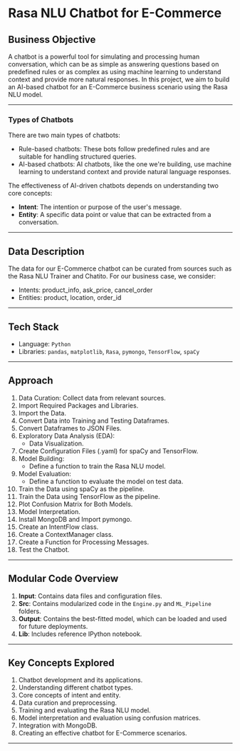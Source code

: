 # Rasa NLU Chatbot for E-Commerce

## Business Objective

A chatbot is a powerful tool for simulating and processing human conversation, which can be as simple as answering questions based on predefined rules or as complex as using machine learning to understand context and provide more natural responses. In this project, we aim to build an AI-based chatbot for an E-Commerce business scenario using the Rasa NLU model.

---

### Types of Chatbots

There are two main types of chatbots:

- Rule-based chatbots: These bots follow predefined rules and are suitable for handling structured queries.
- AI-based chatbots: AI chatbots, like the one we're building, use machine learning to understand context and provide natural language responses.

The effectiveness of AI-driven chatbots depends on understanding two core concepts:

- **Intent**: The intention or purpose of the user's message.
- **Entity**: A specific data point or value that can be extracted from a conversation.

---

## Data Description

The data for our E-Commerce chatbot can be curated from sources such as the Rasa NLU Trainer and Chatito. For our business case, we consider:

- Intents: product_info, ask_price, cancel_order
- Entities: product, location, order_id

---

## Tech Stack

- Language: `Python`
- Libraries: `pandas`, `matplotlib`, `Rasa`, `pymongo`, `TensorFlow`, `spaCy`

---

## Approach

1. Data Curation: Collect data from relevant sources.
2. Import Required Packages and Libraries.
3. Import the Data.
4. Convert Data into Training and Testing Dataframes.
5. Convert Dataframes to JSON Files.
6. Exploratory Data Analysis (EDA):
   - Data Visualization.
7. Create Configuration Files (.yaml) for spaCy and TensorFlow.
8. Model Building:
   - Define a function to train the Rasa NLU model.
9. Model Evaluation:
   - Define a function to evaluate the model on test data.
10. Train the Data using spaCy as the pipeline.
11. Train the Data using TensorFlow as the pipeline.
12. Plot Confusion Matrix for Both Models.
13. Model Interpretation.
14. Install MongoDB and Import pymongo.
15. Create an IntentFlow class.
16. Create a ContextManager class.
17. Create a Function for Processing Messages.
18. Test the Chatbot.

---

## Modular Code Overview

1. **Input**: Contains data files and configuration files.
2. **Src**: Contains modularized code in the `Engine.py` and `ML_Pipeline` folders.
3. **Output**: Contains the best-fitted model, which can be loaded and used for future deployments.
4. **Lib**: Includes reference IPython notebook.

---

## Key Concepts Explored

1. Chatbot development and its applications.
2. Understanding different chatbot types.
3. Core concepts of intent and entity.
4. Data curation and preprocessing.
5. Training and evaluating the Rasa NLU model.
6. Model interpretation and evaluation using confusion matrices.
7. Integration with MongoDB.
8. Creating an effective chatbot for E-Commerce scenarios.

---

